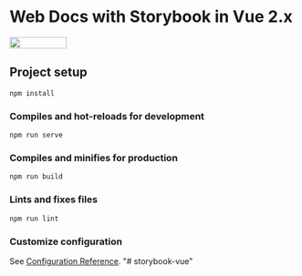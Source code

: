 # Web Docs with Storybook in Vue 2.x

<div>
 <img height="20" width="100" src="https://img.shields.io/badge/C%23-239120?style=for-the-badge&logo=c-sharp&logoColor=white">
</div>

## Project setup
```
npm install
```

### Compiles and hot-reloads for development
```
npm run serve
```

### Compiles and minifies for production
```
npm run build
```

### Lints and fixes files
```
npm run lint
```

### Customize configuration
See [Configuration Reference](https://cli.vuejs.org/config/).
"# storybook-vue" 
